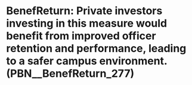 # BenefReturn: __Private investors investing in this measure would benefit from improved officer retention and performance, leading to a safer campus environment.__ (PBN__BenefReturn_277)

